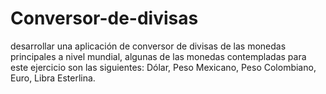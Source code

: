 # Conversor-de-divisas
desarrollar una aplicación de conversor de divisas de las monedas principales a nivel mundial, algunas de las monedas contempladas para este ejercicio son las siguientes: Dólar, Peso Mexicano, Peso Colombiano, Euro, Libra Esterlina. 
